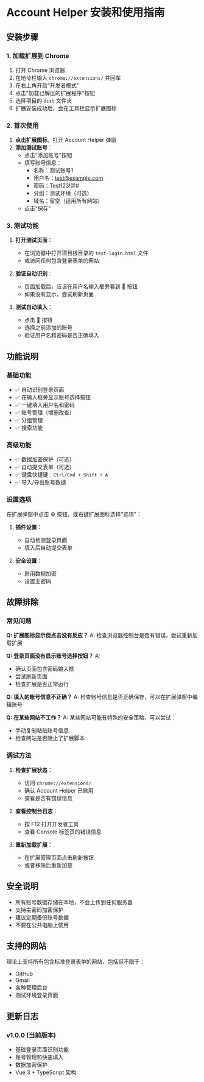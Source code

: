 # Account Helper 安装和使用指南

## 安装步骤

### 1. 加载扩展到 Chrome

1. 打开 Chrome 浏览器
2. 在地址栏输入 `chrome://extensions/` 并回车
3. 在右上角开启"开发者模式"
4. 点击"加载已解压的扩展程序"按钮
5. 选择项目的 `dist` 文件夹
6. 扩展安装成功后，会在工具栏显示扩展图标

### 2. 首次使用

1. **点击扩展图标**，打开 Account Helper 弹窗
2. **添加测试账号**：
   - 点击"添加账号"按钮
   - 填写账号信息：
     - 名称：测试账号1
     - 用户名：test@example.com
     - 密码：Test123!@#
     - 分组：测试环境（可选）
     - 域名：留空（适用所有网站）
   - 点击"保存"

### 3. 测试功能

1. **打开测试页面**：
   - 在浏览器中打开项目根目录的 `test-login.html` 文件
   - 或访问任何包含登录表单的网站

2. **验证自动识别**：
   - 页面加载后，应该在用户名输入框旁看到 👤 按钮
   - 如果没有显示，尝试刷新页面

3. **测试自动填入**：
   - 点击 👤 按钮
   - 选择之前添加的账号
   - 验证用户名和密码是否正确填入

## 功能说明

### 基础功能
- ✅ 自动识别登录页面
- ✅ 在输入框旁显示账号选择按钮
- ✅ 一键填入用户名和密码
- ✅ 账号管理（增删改查）
- ✅ 分组管理
- ✅ 搜索功能

### 高级功能
- ✅ 数据加密保护（可选）
- ✅ 自动提交表单（可选）
- ✅ 键盘快捷键：`Ctrl/Cmd + Shift + A`
- ✅ 导入/导出账号数据

### 设置选项

在扩展弹窗中点击 ⚙️ 按钮，或右键扩展图标选择"选项"：

1. **插件设置**：
   - 自动检测登录页面
   - 填入后自动提交表单

2. **安全设置**：
   - 启用数据加密
   - 设置主密码

## 故障排除

### 常见问题

**Q: 扩展图标显示但点击没有反应？**
A: 检查浏览器控制台是否有错误，尝试重新加载扩展

**Q: 登录页面没有显示账号选择按钮？**
A: 
- 确认页面包含密码输入框
- 尝试刷新页面
- 检查扩展是否正常运行

**Q: 填入的账号信息不正确？**
A: 检查账号信息是否正确保存，可以在扩展弹窗中编辑账号

**Q: 在某些网站不工作？**
A: 某些网站可能有特殊的安全策略，可以尝试：
- 手动复制粘贴账号信息
- 检查网站是否阻止了扩展脚本

### 调试方法

1. **检查扩展状态**：
   - 访问 `chrome://extensions/`
   - 确认 Account Helper 已启用
   - 查看是否有错误信息

2. **查看控制台日志**：
   - 按 F12 打开开发者工具
   - 查看 Console 标签页的错误信息

3. **重新加载扩展**：
   - 在扩展管理页面点击刷新按钮
   - 或者移除后重新加载

## 安全说明

- 所有账号数据存储在本地，不会上传到任何服务器
- 支持主密码加密保护
- 建议定期备份账号数据
- 不要在公共电脑上使用

## 支持的网站

理论上支持所有包含标准登录表单的网站，包括但不限于：
- GitHub
- Gmail
- 各种管理后台
- 测试环境登录页面

## 更新日志

### v1.0.0 (当前版本)
- 基础登录页面识别功能
- 账号管理和快速填入
- 数据加密保护
- Vue 3 + TypeScript 架构
